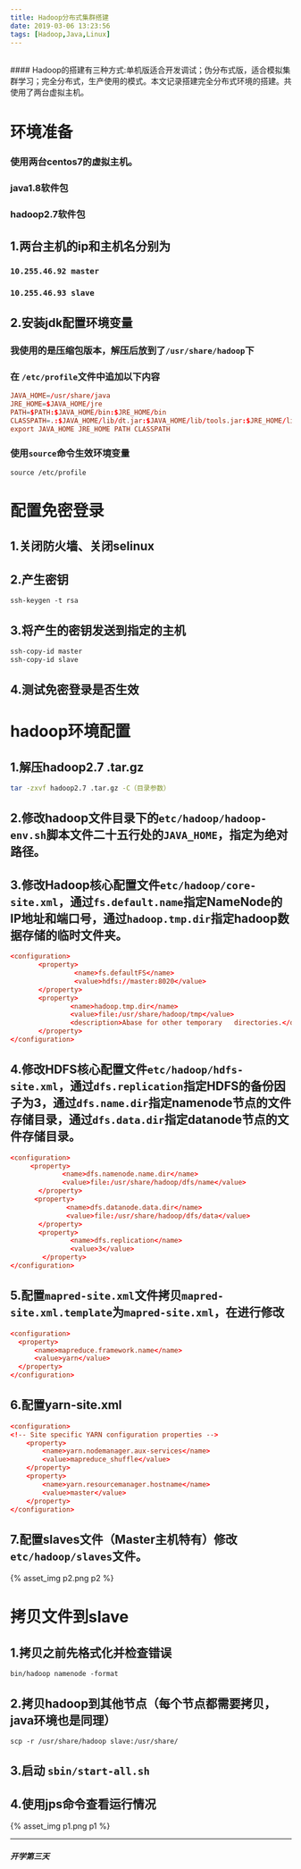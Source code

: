 ```yaml
---
title: Hadoop分布式集群搭建
date: 2019-03-06 13:23:56
tags: [Hadoop,Java,Linux]
---
```

<br>
#### Hadoop的搭建有三种方式:单机版适合开发调试；伪分布式版，适合模拟集群学习；完全分布式，生产使用的模式。本文记录搭建完全分布式环境的搭建。共使用了两台虚拟主机。

# 环境准备

### 使用两台centos7的虚拟主机。
### java1.8软件包
### hadoop2.7软件包

## 1.两台主机的ip和主机名分别为 

### `10.255.46.92 master`
### `10.255.46.93 slave`
## 2.安装jdk配置环境变量
### 我使用的是压缩包版本，解压后放到了`/usr/share/hadoop`下
### 在 `/etc/profile`文件中追加以下内容
``` conf
JAVA_HOME=/usr/share/java
JRE_HOME=$JAVA_HOME/jre
PATH=$PATH:$JAVA_HOME/bin:$JRE_HOME/bin
CLASSPATH=.:$JAVA_HOME/lib/dt.jar:$JAVA_HOME/lib/tools.jar:$JRE_HOME/lib
export JAVA_HOME JRE_HOME PATH CLASSPATH
```
### 使用`source`命令生效环境变量
`source /etc/profile `
# 配置免密登录
## 1.关闭防火墙、关闭selinux
## 2.产生密钥
`ssh-keygen -t rsa`
## 3.将产生的密钥发送到指定的主机
``` bash
ssh-copy-id master
ssh-copy-id slave
```
## 4.测试免密登录是否生效
# hadoop环境配置
## 1.解压hadoop2.7 .tar.gz
``` bash
tar -zxvf hadoop2.7 .tar.gz -C（目录参数） 
```
## 2.修改hadoop文件目录下的`etc/hadoop/hadoop-env.sh`脚本文件二十五行处的`JAVA_HOME`，指定为绝对路径。
## 3.修改Hadoop核心配置文件`etc/hadoop/core-site.xml`，通过`fs.default.name`指定NameNode的IP地址和端口号，通过`hadoop.tmp.dir`指定hadoop数据存储的临时文件夹。
``` conf
<configuration>
       <property>
                <name>fs.defaultFS</name>
                <value>hdfs://master:8020</value>
       </property>
       <property>
               <name>hadoop.tmp.dir</name>
               <value>file:/usr/share/hadoop/tmp</value>
               <description>Abase for other temporary   directories.</description>
       </property>
</configuration>
```
## 4.修改HDFS核心配置文件`etc/hadoop/hdfs-site.xml`，通过`dfs.replication`指定HDFS的备份因子为3，通过`dfs.name.dir`指定namenode节点的文件存储目录，通过`dfs.data.dir`指定datanode节点的文件存储目录。
``` conf
<configuration>
     <property>
             <name>dfs.namenode.name.dir</name>
             <value>file:/usr/share/hadoop/dfs/name</value>
       </property>
      <property>
              <name>dfs.datanode.data.dir</name>
              <value>file:/usr/share/hadoop/dfs/data</value>
       </property>
       <property>
               <name>dfs.replication</name>
               <value>3</value>
        </property>
</configuration>
```
## 5.配置`mapred-site.xml`文件拷贝`mapred-site.xml.template`为`mapred-site.xml`，在进行修改
``` conf
<configuration>
  <property>
      <name>mapreduce.framework.name</name>
      <value>yarn</value>
  </property>
</configuration>
```
## 6.配置yarn-site.xml
``` conf
<configuration>
<!-- Site specific YARN configuration properties -->
    <property>
        <name>yarn.nodemanager.aux-services</name>
        <value>mapreduce_shuffle</value>
    </property>
    <property>
        <name>yarn.resourcemanager.hostname</name>
        <value>master</value>
    </property>
</configuration>
```
## 7.配置slaves文件（Master主机特有）修改`etc/hadoop/slaves`文件。
{% asset_img p2.png p2 %}
# 拷贝文件到slave
## 1.拷贝之前先格式化并检查错误
`bin/hadoop namenode -format`
## 2.拷贝hadoop到其他节点（每个节点都需要拷贝，java环境也是同理）
`scp -r /usr/share/hadoop slave:/usr/share/`
## 3.启动 `sbin/start-all.sh`
## 4.使用jps命令查看运行情况
{% asset_img p1.png p1 %}






---
##### 开学第三天